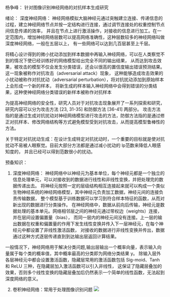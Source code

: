 杨争峰： 针对图像识别神经网络的对抗样本生成研究

绪论：
深度神经网络： 神经网络模拟大脑神经元通过突触建立连接、传递信息的过程，建立神经网络节点并按一定结构进行连接，通过调节连接处的权重控制节点间信息传递的效率，
并且在节点上进行激活操作，对接收的信息进行加工。在一定范围内，增加神经网络层数可以提高网络准确性，这种层数较多的神经网络叫做深度神经网络，一般在五层以上，
有一些网络可以达到几百层甚至上千层。

将精心设计得到的微小扰动添加到样本数据中再输入神经网络，可以在人类察觉不到的情况下使已经训练好的网络模型给出完全不同的输出结果，
从而达到攻击效果，被攻击的模型不仅会发生分类错误，还会以很高的置信度输出错误预测结果。这一现象被称作对抗攻击（adversarial attack）现象，
这种能够造成攻击效果的小扰动被称作对抗扰动（adversarial perturbation），将对抗扰动添加到原始样本上会形成一个新的样本，
将新生成的样本输入神经网络中会得到错误的分类结果，这种使神经网络分类错误的新样本被称作对抗样本

为提高神经网络的安全性，研究人员对于对抗攻击现象展开了一系列探索和研究，研究内容可以分为攻击方法 [23, 31-35] 和防御方法 [36-41] 两部分。
攻击方法指的是通过生成对抗扰动对神经网络模型进行攻击的方法，防御方法指的是通过修正对抗样本、修改网络结构等方式避免模型受到对抗攻击，从而提高模型鲁棒性的方法。

关于特定对抗扰动生成：在设计生成特定对抗扰动时，一个重要的目标就是使对抗扰动不易被人眼察觉。目前大部分方法都是通过减小扰动的 lp范数来降低人眼感知度的，
并且已经可以得到范数很小的扰动。

预备知识：
1) 深度神经网络：
神经网络中以神经元为基本单位，每个神经元都是一个独立的信息处理单元，可以对接收到的数据进行线性和非线性变换，并把处理完的数据传递出去。
将神经元按照一定的层级结构相互连接起来就可以构成一个类似生物神经系统的神经网络模型，其中神经元负责加工数据，神经元间的连接负责传输数据，
整个模型基于训练数据可以学习到符合样本特征的函数，从而对新出现的数据进行分类操作。
在神经网络中，数据从前向后传输，神经元是数据处理的基本单元。网络相邻层之间的神经元通过带权边（weights）连接，并在层间设置偏置量（bias），
而同一层内的神经元间没有连接。上一层的输出数据在权重和偏置量的作用下发生线性变换并传入下一层神经元，在每个神经元中都设置了非线性激活函数，
对接收的数据进行非线性变换并传出，数据通过这种方式逐层传递直到到达输出层返回计算结果。

一般情况下，神经网络用于解决分类问题,输出层输出一个概率向量，表示输入向量属于每个类的概率值，其中概率最高的分类即为网络分类结果 y。
除输入层外各层神经元中都会设置激活函数，隐藏层常用的激活函数包括 Sig-moid、Tanh 和 ReLU 三种，在隐藏层加入激活函数可以引入非线性，
这保证了隐藏层叠加的效果，否则多个线性变换的隐藏层叠加后仍然表示一个简单的线性函数，无法起到深度网络的意义。

2) 卷积神经网络：常用于处理图像识别问题
![](https://github.com/Zjun1/imagins/blob/main/卷积神经网络模型.png) 

